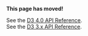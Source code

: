 **This page has moved!**

See the [D3 4.0 API Reference](https://github.com/d3/d3/blob/master/API.md#ordinal-scales).
<br>See the [D3 3.x API Reference](https://github.com/d3/d3-3.x-api-reference/blob/master/Ordinal-Scales.md).
